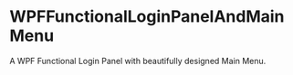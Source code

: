 # WPFFunctionalLoginPanelAndMainMenu
A WPF Functional Login Panel with beautifully designed Main Menu. 
